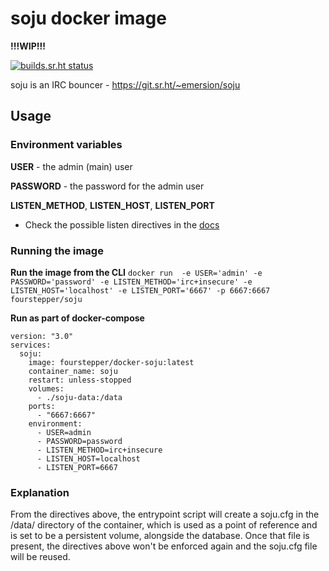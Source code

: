 # soju docker image

**!!!WIP!!!**

[![builds.sr.ht status](https://builds.sr.ht/~fourstepper/docker-soju.svg)](https://builds.sr.ht/~fourstepper/docker-soju?)

soju is an IRC bouncer - https://git.sr.ht/~emersion/soju

## Usage

### Environment variables

**USER** - the admin (main) user

**PASSWORD** - the password for the admin user

**LISTEN_METHOD**, **LISTEN_HOST**, **LISTEN_PORT**

- Check the possible listen directives in the [docs](https://git.sr.ht/~emersion/soju/tree/master/item/doc/soju.1.scd)

### Running the image

**Run the image from the CLI**
`docker run  -e USER='admin' -e PASSWORD='password' -e LISTEN_METHOD='irc+insecure' -e LISTEN_HOST='localhost' -e LISTEN_PORT='6667' -p 6667:6667 fourstepper/soju`


**Run as part of docker-compose**

```
version: "3.0"
services:
  soju:
    image: fourstepper/docker-soju:latest
    container_name: soju
    restart: unless-stopped
    volumes:
      - ./soju-data:/data
    ports:
      - "6667:6667"
    environment:
      - USER=admin
      - PASSWORD=password
      - LISTEN_METHOD=irc+insecure
      - LISTEN_HOST=localhost
      - LISTEN_PORT=6667
```

### Explanation

From the directives above, the entrypoint script will create a soju.cfg in the /data/ directory of the container, which is used as a point of reference and is set to be a persistent volume, alongside the database. Once that file is present, the directives above won't be enforced again and the soju.cfg file will be reused.
